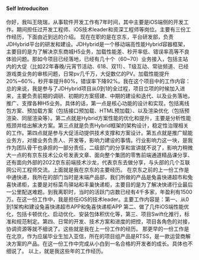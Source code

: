 #### Self Introduciton 

你好，我叫王晓瑞，从事软件开发工作有7年时间，其中主要是iOS端侧的开发工作。期间担任过开发工程师、iOS技术leader和资深工程师等岗位。主要有三份工作经历，下面由近到远的介绍。
现在在职的是在京东，平台研发部，负责JDHybrid平台的研发和建设。JDHybrid是一个移动端高性能Hybrid容器框架，主要目的是为了解决京东商城H5业务，加载性能差、秒开率低、错误率高等不良体验问题。那如今项目已经落地，已经有几十个（60~70）业务接入，包括主站内的大促（比如22年春晚/元宵节活动、618、双11）、T级互动、常驻频道、已经游戏类业务的审核问题，日常pv几千万，大促数亿的PV。加载性能提升
20%~60%，秒开率提升80%，错误率下降92%。我在这个项目中的工作内容：总的来说，我是参与了JDHybrid项目从0到1的全过程，项目立项的时候加入进来，主要负责前期的调研、初期的方案搭建、中期的建设和迭代、以及业务落地，推广、支撑各种H5业务。具体的话，第一点是核心功能的设计和实现，包括离线包方案、预加载方案（包括接口预加载、HTML预加载）、以及渲染优化（包括预渲染、同层渲染等）。第二点就是Hybrid方案性能的优化和提升，主要是分析性能瓶颈并给出解决方案。第三点就是负责Hybrid框架的架构设计，稳定性治理相关的工作。第四点就是参与大促活动提供技术支撑和方案设计。第五点就是推广赋能业务方，对接业务负责人、开发等，影响力建设的事情。行业影响力这一块，是我作为团队骨干也承担的一部分责任，二级部门的分享和宣讲就不说了，影响力稍微大一点的有京东技术公众号发表文章、面向整个集团的零售前端通道精品课分享、还有面向外部的2022京东前端技术沙龙，代表京东去做分享，与头部的几个互联网公司工程师交流。上面就是我在京东的主要经历。
在京东之前的上一份工作是中通快递，我所在的部门当时是末端产品部，我们所做的产品是兔喜快递超市和兔喜快递柜，主要是对标菜鸟驿站和丰巢快递柜，主要目的是为了解决快递行业最后一公里配送难题。到我离职时，当时的活跃门店数已经有4千多家，年盈利有1500万。在这一份工作中，我是担任iOS的技术leader。主要工作内容是：第一、从0到1架构和建设兔喜快递超市APP和兔喜快递柜APP 第二、做了几件iOS端性能优化，包括卡顿优化、启动优化、安装包体积优化等，第三、项目Swift化推行，标准和规范制定。第四、日常的开发、技术方案和进度的把控，项目各角色的对接，协调资源等就不细说了。这些就是我在上一份工作的经历。
那更早的一份工作是在北京，作为应届毕业生加入亚信，所在的项目组产品是RTSS，是一款运营商解决方案的产品。在这一份工作中完成从小白到一名合格的开发者的成长。具体也不细说了。
以上，就是我这些年的工作经历。